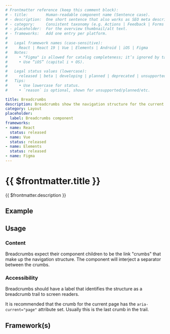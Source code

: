 ```yaml
---
# Frontmatter reference (keep this comment block):
# - title:        Human-readable component name (Sentence case).
# - description:  One short sentence that also works as SEO meta description.
# - category:     Consistent taxonomy (e.g. Actions | Feedback | Forms | Navigation | Data display | Layout | Utilities).
# - placeholder:  For the overview thumbnail/alt text.
# - frameworks:   Add one entry per platform.
#
#   Legal framework names (case-sensitive):
#     React | React 19 | Vue | Elements | Android | iOS | Figma
#   Notes:
#     • "Figma" is allowed for catalog completeness; it’s ignored by tabs/matrix.
#     • Use “iOS” (capital i + OS).
#
#   Legal status values (lowercase):
#     released | beta | developing | planned | deprecated | unsupported
#   Tips:
#     • Use lowercase for status.
#     • `reason` is optional, shown for unsupported/planned/etc.

title: Breadcrumbs
description: Breadcrumbs show the navigation structure for the current location.
category: Layout
placeholder:
  label: Breadcrumbs component
frameworks:
- name: React
  status: released
- name: Vue
  status: released
- name: Elements
  status: released
- name: Figma
---
```

# {{ $frontmatter.title }}
{{ $frontmatter.description }}

<DsComponentStatus align="left" hide-unsupported />

## Example

<ThemeSwitcher />
<breadcrumbs-example />

## Usage

### Content

Breadcrumbs expect their component children to be the link "crumbs" that make up the navigation structure.
The component will interject a separator between the crumbs.

<component-design-guidelines name="Warp - Components / Breadcrumbs" link="https://www.figma.com/file/nkiRpuVu6XRfvY96BA80H8/Components-overview?type=design&node-id=17-139&mode=design" />

### Accessibility

Breadcrumbs should have a label that identifies the structure as a breadcrumb trail to screen readers.

It is recommended that the crumb for the current page has the `aria-current="page"` attribute set.
Usually this is the last crumb in the  trail.

## Framework(s)
<DsCodeTabs />

<component-questions />